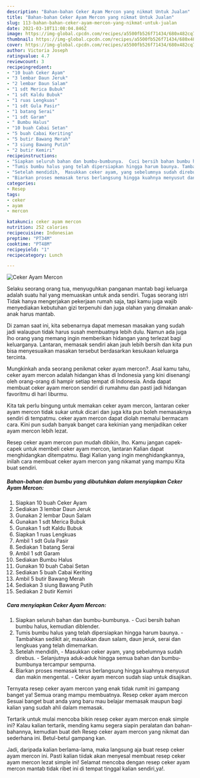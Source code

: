 ```yaml
---
description: "Bahan-bahan Ceker Ayam Mercon yang nikmat Untuk Jualan"
title: "Bahan-bahan Ceker Ayam Mercon yang nikmat Untuk Jualan"
slug: 113-bahan-bahan-ceker-ayam-mercon-yang-nikmat-untuk-jualan
date: 2021-03-10T11:08:04.846Z
image: https://img-global.cpcdn.com/recipes/a5500fb526f71434/680x482cq70/ceker-ayam-mercon-foto-resep-utama.jpg
thumbnail: https://img-global.cpcdn.com/recipes/a5500fb526f71434/680x482cq70/ceker-ayam-mercon-foto-resep-utama.jpg
cover: https://img-global.cpcdn.com/recipes/a5500fb526f71434/680x482cq70/ceker-ayam-mercon-foto-resep-utama.jpg
author: Victoria Joseph
ratingvalue: 4.7
reviewcount: 3
recipeingredient:
- "10 buah Ceker Ayam"
- "3 lembar Daun Jeruk"
- "2 lembar Daun Salam"
- "1 sdt Merica Bubuk"
- "1 sdt Kaldu Bubuk"
- "1 ruas Lengkuas"
- "1 sdt Gula Pasir"
- "1 batang Serai"
- "1 sdt Garam"
- " Bumbu Halus"
- "10 buah Cabai Setan"
- "5 buah Cabai Keriting"
- "5 butir Bawang Merah"
- "3 siung Bawang Putih"
- "2 butir Kemiri"
recipeinstructions:
- "Siapkan seluruh bahan dan bumbu-bumbunya.  Cuci bersih bahan bumbu halus, kemudian diblender."
- "Tumis bumbu halus yang telah dipersiapkan hingga harum baunya. Tambahkan sedikit air, masukkan daun salam, daun jeruk, serai dan lengkuas yang telah dimemarkan."
- "Setelah mendidih,  Masukkan ceker ayam, yang sebelumnya sudah direbus. Selanjutnya aduk-aduk hingga semua bahan dan bumbu-bumbunya tercampur sempurna."
- "Biarkan proses memasak terus berlangsung hingga kuahnya menyusut dan makin mengental.  Ceker ayam mercon sudah siap untuk disajikan."
categories:
- Resep
tags:
- ceker
- ayam
- mercon

katakunci: ceker ayam mercon 
nutrition: 252 calories
recipecuisine: Indonesian
preptime: "PT34M"
cooktime: "PT48M"
recipeyield: "1"
recipecategory: Lunch

---
```



![Ceker Ayam Mercon](https://img-global.cpcdn.com/recipes/a5500fb526f71434/680x482cq70/ceker-ayam-mercon-foto-resep-utama.jpg)

Selaku seorang orang tua, menyuguhkan panganan mantab bagi keluarga adalah suatu hal yang memuaskan untuk anda sendiri. Tugas seorang istri Tidak hanya mengerjakan pekerjaan rumah saja, tapi kamu juga wajib menyediakan kebutuhan gizi terpenuhi dan juga olahan yang dimakan anak-anak harus mantab.

Di zaman  saat ini, kita sebenarnya dapat memesan masakan yang sudah jadi walaupun tidak harus susah membuatnya lebih dulu. Namun ada juga lho orang yang memang ingin memberikan hidangan yang terlezat bagi keluarganya. Lantaran, memasak sendiri akan jauh lebih bersih dan kita pun bisa menyesuaikan masakan tersebut berdasarkan kesukaan keluarga tercinta. 



Mungkinkah anda seorang penikmat ceker ayam mercon?. Asal kamu tahu, ceker ayam mercon adalah hidangan khas di Indonesia yang kini disenangi oleh orang-orang di hampir setiap tempat di Indonesia. Anda dapat membuat ceker ayam mercon sendiri di rumahmu dan pasti jadi hidangan favoritmu di hari liburmu.

Kita tak perlu bingung untuk memakan ceker ayam mercon, lantaran ceker ayam mercon tidak sukar untuk dicari dan juga kita pun boleh memasaknya sendiri di tempatmu. ceker ayam mercon dapat diolah memalui bermacam cara. Kini pun sudah banyak banget cara kekinian yang menjadikan ceker ayam mercon lebih lezat.

Resep ceker ayam mercon pun mudah dibikin, lho. Kamu jangan capek-capek untuk membeli ceker ayam mercon, lantaran Kalian dapat menghidangkan ditempatmu. Bagi Kalian yang ingin menghidangkannya, inilah cara membuat ceker ayam mercon yang nikamat yang mampu Kita buat sendiri.

<!--inarticleads1-->

##### Bahan-bahan dan bumbu yang dibutuhkan dalam menyiapkan Ceker Ayam Mercon:

1. Siapkan 10 buah Ceker Ayam
1. Sediakan 3 lembar Daun Jeruk
1. Gunakan 2 lembar Daun Salam
1. Gunakan 1 sdt Merica Bubuk
1. Gunakan 1 sdt Kaldu Bubuk
1. Siapkan 1 ruas Lengkuas
1. Ambil 1 sdt Gula Pasir
1. Sediakan 1 batang Serai
1. Ambil 1 sdt Garam
1. Sediakan  Bumbu Halus
1. Gunakan 10 buah Cabai Setan
1. Sediakan 5 buah Cabai Keriting
1. Ambil 5 butir Bawang Merah
1. Sediakan 3 siung Bawang Putih
1. Sediakan 2 butir Kemiri




<!--inarticleads2-->

##### Cara menyiapkan Ceker Ayam Mercon:

1. Siapkan seluruh bahan dan bumbu-bumbunya.  - Cuci bersih bahan bumbu halus, kemudian diblender.
1. Tumis bumbu halus yang telah dipersiapkan hingga harum baunya. - Tambahkan sedikit air, masukkan daun salam, daun jeruk, serai dan lengkuas yang telah dimemarkan.
1. Setelah mendidih,  - Masukkan ceker ayam, yang sebelumnya sudah direbus. - Selanjutnya aduk-aduk hingga semua bahan dan bumbu-bumbunya tercampur sempurna.
1. Biarkan proses memasak terus berlangsung hingga kuahnya menyusut dan makin mengental.  - Ceker ayam mercon sudah siap untuk disajikan.




Ternyata resep ceker ayam mercon yang enak tidak rumit ini gampang banget ya! Semua orang mampu membuatnya. Resep ceker ayam mercon Sesuai banget buat anda yang baru mau belajar memasak maupun bagi kalian yang sudah ahli dalam memasak.

Tertarik untuk mulai mencoba bikin resep ceker ayam mercon enak simple ini? Kalau kalian tertarik, mending kamu segera siapin peralatan dan bahan-bahannya, kemudian buat deh Resep ceker ayam mercon yang nikmat dan sederhana ini. Betul-betul gampang kan. 

Jadi, daripada kalian berlama-lama, maka langsung aja buat resep ceker ayam mercon ini. Pasti kalian tiidak akan menyesal membuat resep ceker ayam mercon lezat simple ini! Selamat mencoba dengan resep ceker ayam mercon mantab tidak ribet ini di tempat tinggal kalian sendiri,ya!.

